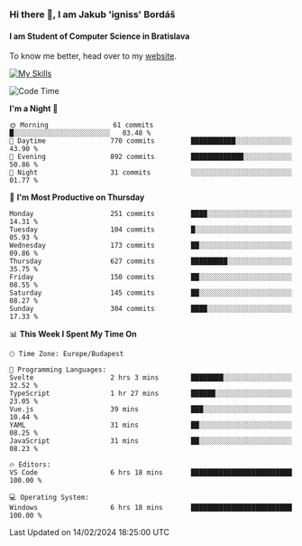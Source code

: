 ### Hi there 👋, I am Jakub 'igniss' Bordáš

#### I am Student of Computer Science in Bratislava
To know me better, head over to my [website](https://bordas.sk).

[![My Skills](https://skillicons.dev/icons?i=js,html,css,figma,svelte,java,kotlin,python,postgresql,typescript,nest,nodejs)](https://bordas.sk)


<!--START_SECTION:waka-->
![Code Time](http://img.shields.io/badge/Code%20Time-1%2C406%20hrs%2027%20mins-blue)

**I'm a Night 🦉** 

```text
🌞 Morning                61 commits          █░░░░░░░░░░░░░░░░░░░░░░░░   03.48 % 
🌆 Daytime                770 commits         ███████████░░░░░░░░░░░░░░   43.90 % 
🌃 Evening                892 commits         █████████████░░░░░░░░░░░░   50.86 % 
🌙 Night                  31 commits          ░░░░░░░░░░░░░░░░░░░░░░░░░   01.77 % 
```
📅 **I'm Most Productive on Thursday** 

```text
Monday                   251 commits         ████░░░░░░░░░░░░░░░░░░░░░   14.31 % 
Tuesday                  104 commits         █░░░░░░░░░░░░░░░░░░░░░░░░   05.93 % 
Wednesday                173 commits         ██░░░░░░░░░░░░░░░░░░░░░░░   09.86 % 
Thursday                 627 commits         █████████░░░░░░░░░░░░░░░░   35.75 % 
Friday                   150 commits         ██░░░░░░░░░░░░░░░░░░░░░░░   08.55 % 
Saturday                 145 commits         ██░░░░░░░░░░░░░░░░░░░░░░░   08.27 % 
Sunday                   304 commits         ████░░░░░░░░░░░░░░░░░░░░░   17.33 % 
```


📊 **This Week I Spent My Time On** 

```text
🕑︎ Time Zone: Europe/Budapest

💬 Programming Languages: 
Svelte                   2 hrs 3 mins        ████████░░░░░░░░░░░░░░░░░   32.52 % 
TypeScript               1 hr 27 mins        ██████░░░░░░░░░░░░░░░░░░░   23.05 % 
Vue.js                   39 mins             ███░░░░░░░░░░░░░░░░░░░░░░   10.44 % 
YAML                     31 mins             ██░░░░░░░░░░░░░░░░░░░░░░░   08.25 % 
JavaScript               31 mins             ██░░░░░░░░░░░░░░░░░░░░░░░   08.23 % 

🔥 Editors: 
VS Code                  6 hrs 18 mins       █████████████████████████   100.00 % 

💻 Operating System: 
Windows                  6 hrs 18 mins       █████████████████████████   100.00 % 
```


 Last Updated on 14/02/2024 18:25:00 UTC
<!--END_SECTION:waka-->
